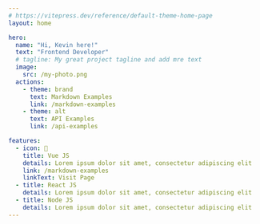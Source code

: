 ```yaml
---
# https://vitepress.dev/reference/default-theme-home-page
layout: home

hero:
  name: "Hi, Kevin here!"
  text: "Frontend Developer"
  # tagline: My great project tagline and add mre text
  image:
    src: /my-photo.png
  actions:
    - theme: brand
      text: Markdown Examples
      link: /markdown-examples
    - theme: alt
      text: API Examples
      link: /api-examples

features:
  - icon: 🚀
    title: Vue JS
    details: Lorem ipsum dolor sit amet, consectetur adipiscing elit
    link: /markdown-examples
    linkText: Visit Page
  - title: React JS
    details: Lorem ipsum dolor sit amet, consectetur adipiscing elit
  - title: Node JS
    details: Lorem ipsum dolor sit amet, consectetur adipiscing elit
---
```

